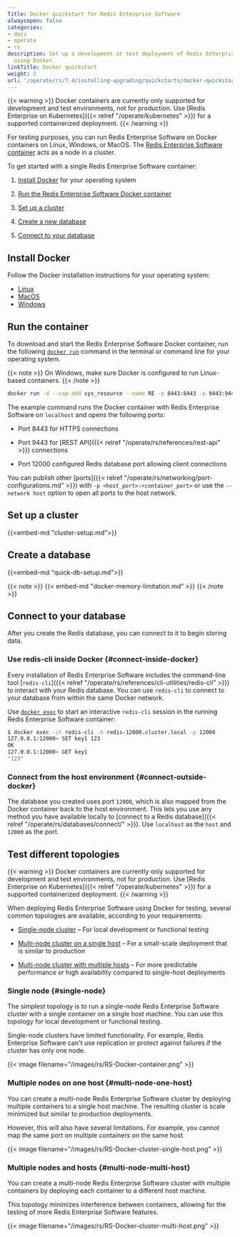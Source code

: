 ```yaml
---
Title: Docker quickstart for Redis Enterprise Software
alwaysopen: false
categories:
- docs
- operate
- rs
description: Set up a development or test deployment of Redis Enterprise Software
  using Docker.
linkTitle: Docker quickstart
weight: 2
url: '/operate/rs/7.4/installing-upgrading/quickstarts/docker-quickstart/'
---
```

{{< warning >}}
Docker containers are currently only supported for development and test environments, not for production. Use [Redis Enterprise on Kubernetes]({{< relref "/operate/kubernetes" >}}) for a supported containerized deployment.
{{< /warning >}}

For testing purposes, you can run Redis Enterprise Software on Docker containers on
Linux, Windows, or MacOS.
The [Redis Enterprise Software container](https://hub.docker.com/r/redislabs/redis/)
acts as a node in a cluster.

To get started with a single Redis Enterprise Software container:

1. [Install Docker](#install-docker) for your operating system

2. [Run the Redis Enterprise Software Docker container](#run-the-container)

3. [Set up a cluster](#set-up-a-cluster)

4. [Create a new database](#create-a-database)

5. [Connect to your database](#connect-to-your-database)

## Install Docker

Follow the Docker installation instructions for your operating system:

- [Linux](https://docs.docker.com/install/#supported-platforms)
- [MacOS](https://docs.docker.com/docker-for-mac/install/)
- [Windows](https://store.docker.com/editions/community/docker-ce-desktop-windows)

## Run the container

To download and start the Redis Enterprise Software Docker container, run the following
[`docker run`](https://docs.docker.com/engine/reference/commandline/run/) command in the terminal or command line for your operating system.

{{< note >}}
On Windows, make sure Docker is configured to run Linux-based containers.
{{< /note >}}

```sh
docker run -d --cap-add sys_resource --name RE -p 8443:8443 -p 9443:9443 -p 12000:12000 redislabs/redis
```

The example command runs the Docker container with Redis Enterprise Software on `localhost` and opens the following ports: 

- Port 8443 for HTTPS connections

- Port 9443 for [REST API]({{< relref "/operate/rs/references/rest-api" >}}) connections

- Port 12000 configured Redis database port allowing client connections

You can publish other [ports]({{< relref "/operate/rs/networking/port-configurations.md" >}})
with `-p <host_port>:<container_port>` or use the `--network host` option to open all ports to the host network.

## Set up a cluster

{{<embed-md "cluster-setup.md">}}

## Create a database

{{<embed-md "quick-db-setup.md">}}

{{< note >}}
{{< embed-md "docker-memory-limitation.md" >}}
{{< /note >}}

## Connect to your database

After you create the Redis database, you can connect to it to begin storing data.

### Use redis-cli inside Docker {#connect-inside-docker}

Every installation of Redis Enterprise Software includes the command-line tool [`redis-cli`]({{< relref "/operate/rs/references/cli-utilities/redis-cli" >}}) to interact with your Redis database. You can use `redis-cli` to connect to your database from within the same Docker network.

Use [`docker exec`](https://docs.docker.com/engine/reference/commandline/exec/) to start an interactive `redis-cli` session in the running Redis Enterprise Software container:

```sh
$ docker exec -it redis-cli -h redis-12000.cluster.local -p 12000
127.0.0.1:12000> SET key1 123
OK
127.0.0.1:12000> GET key1
"123"
```

### Connect from the host environment {#connect-outside-docker}

The database you created uses port `12000`, which is also mapped from the Docker container back to the host environment. This lets you use any method you have available locally to [connect to a Redis database]({{< relref "/operate/rs/databases/connect/" >}}). Use `localhost` as the `host` and `12000` as the port.

## Test different topologies

{{< warning >}}
Docker containers are currently only supported for development and test environments, not for production. Use [Redis Enterprise on Kubernetes]({{< relref "/operate/kubernetes" >}}) for a supported containerized deployment.
{{< /warning >}}

When deploying Redis Enterprise Software using Docker for testing, several common topologies are available, according to your requirements:

- [Single-node cluster](#single-node) – For local development or functional testing

- [Multi-node cluster on a single host](#multi-node-one-host) – For a small-scale deployment that is similar to production

- [Multi-node cluster with multiple hosts](#multi-node-multi-host) – For more predictable performance or high availability compared to single-host deployments

### Single node {#single-node}

The simplest topology is to run a single-node Redis Enterprise Software cluster with a single container on a single host machine. You can use this topology for local development or functional testing.

Single-node clusters have limited functionality. For example, Redis Enterprise Software can't use replication or protect against failures if the cluster has only one node.

{{< image filename="/images/rs/RS-Docker-container.png" >}}

### Multiple nodes on one host {#multi-node-one-host}

You can create a multi-node Redis Enterprise Software cluster by deploying multiple containers to a single host machine. The resulting cluster is scale minimized but similar to production deployments.

However, this will also have several limitations.  For example, you cannot map the same port on multiple containers on the same host.

{{< image filename="/images/rs/RS-Docker-cluster-single-host.png" >}}

### Multiple nodes and hosts {#multi-node-multi-host}

You can create a multi-node Redis Enterprise Software cluster with multiple containers by deploying each container to a different host machine.

This topology minimizes interference between containers, allowing for the testing of more Redis Enterprise Software features.

{{< image filename="/images/rs/RS-Docker-cluster-multi-host.png" >}}
